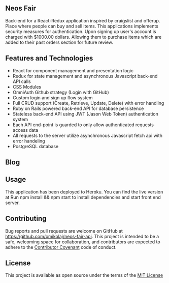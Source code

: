## Neos Fair
Back-end for a React-Redux application inspired by craigslist and offerup. Place where people can buy and sell items. This applications implements security measures for authentication. Upon signing up user's account is charged with $1000.00 dollars. Allowing them to purchase items which are added to their past orders section for future review.

## Features and Technologies
- React for component management and presentation logic
- Redux for state management and asynchronous Javascript back-end API calls
- CSS Modules
- OmniAuth Github strategy (Login with GitHub)
- Custom login and sign up flow system
- Full CRUD support (Create, Retrieve, Update, Delete) with error handling
- Ruby on Rails powered back-end API for database persistence
- Stateless back-end API using JWT (Jason Web Token) authentication system
- Each API end-point is guarded to only allow authenticated requests access data
- All requests to the server utilize asynchronous Javascript fetch api with error handeling
- PostgreSQL database

## Blog


## Usage
This application has been deployed to Heroku. You can find the live version at 
Run npm install && npm start to install dependencies and start front end server.


## Contributing
Bug reports and pull requests are welcome on GitHub at https://github.com/omikolaj/neos-fair-api. This project is intended to be a safe, welcoming space for collaboration, and contributors are expected to adhere to the [Contributor Covenant](http://contributor-covenant.org) code of conduct.

## License
This project is available as open source under the terms of the [MIT License](https://opensource.org/licenses/MIT)

  

